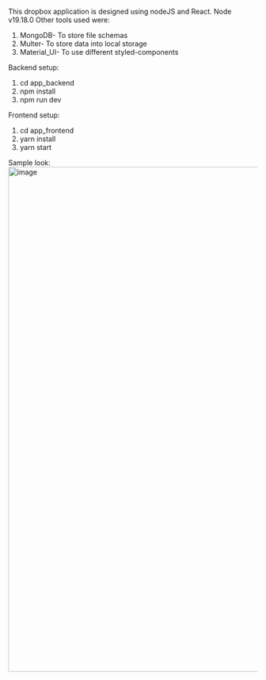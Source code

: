 This dropbox application is designed using nodeJS and React.
Node v19.18.0
Other tools used were:
1. MongoDB- To store file schemas
2. Multer- To store data into local storage
3. Material_UI- To use different styled-components


Backend setup:
1. cd app_backend
2. npm install
3. npm run dev
   
Frontend setup:
1. cd app_frontend
2. yarn install
3. yarn start

Sample look: 
<img width="1018" alt="image" src="https://github.com/user-attachments/assets/c0b441f6-499b-4648-9ad8-cebb1e57a97b" />

